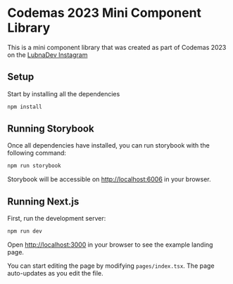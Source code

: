 # Codemas 2023 Mini Component Library

This is a mini component library that was created as part of Codemas 2023 on the [LubnaDev Instagram](https://www.instagram.com/lubnadev/)

## Setup

Start by installing all the dependencies

```bash
npm install
```

## Running Storybook

Once all dependencies have installed, you can run storybook with the following command:

```bash
npm run storybook
```

Storybook will be accessible on [http://localhost:6006](http://localhost:6006) in your browser.

## Running Next.js

First, run the development server:

```bash
npm run dev
```

Open [http://localhost:3000](http://localhost:3000) in your browser to see the example landing page.

You can start editing the page by modifying `pages/index.tsx`. The page auto-updates as you edit the file.
